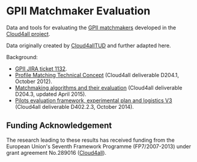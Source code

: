 # GPII Matchmaker Evaluation

Data and tools for evaluating the [GPII matchmakers](http://wiki.gpii.net/w/Matchmaking) 
developed in the [Cloud4all project](http://www.cloud4all.info/). 

Data originally created by [Cloud4allTUD](https://github.com/Cloud4AllTUD/)
and further adapted here.

Background: 
* [GPII JIRA ticket 1132](http://issues.gpii.net/browse/GPII-1132).
* [Profile Matching Technical Concept](http://www.cloud4all.info/research/public-deliverables/d204-1-profile-matching-technical-concept/) 
(Cloud4all deliverable D204.1, October 2012).
* [Matchmaking algorithms and their evaluation](http://www.cloud4all.info/research/public-deliverables/d204-3-matchmaking-algorithms-and-their-evaluation-2/)
(Cloud4all deliverable D204.3, updated April 2015).
* [Pilots evaluation framework, experimental plan and logistics V3](http://www.cloud4all.info/research/public-deliverables/d402-2-3-pilots-evaluation-framework-experimental-plan-and-logistics-v3/) 
(Cloud4all deliverable D402.2.3, October 2014).

## Funding Acknowledgement

The research leading to these results has received funding from the European
Union's Seventh Framework Programme (FP7/2007-2013) under grant agreement No.289016
([Cloud4all](http://www.cloud4all.info/)).

